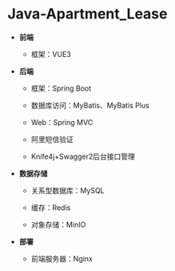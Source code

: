 # Java-Apartment_Lease
- **前端**

  - 框架：VUE3

- **后端**

  - 框架：Spring Boot

  - 数据库访问：MyBatis、MyBatis Plus

  - Web：Spring MVC
 
  - 阿里短信验证
 
  - Knife4j+Swagger2后台接口管理

- **数据存储**

  - 关系型数据库：MySQL

  - 缓存：Redis
      
  - 对象存储：MinIO

- **部署**

  - 前端服务器：Nginx
